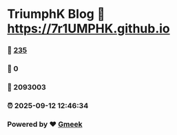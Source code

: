 # TriumphK Blog :link: https://7r1UMPHK.github.io 
### :page_facing_up: [235](https://7r1UMPHK.github.io/tag.html) 
### :speech_balloon: 0 
### :hibiscus: 2093003 
### :alarm_clock: 2025-09-12 12:46:34 
### Powered by :heart: [Gmeek](https://github.com/Meekdai/Gmeek)

